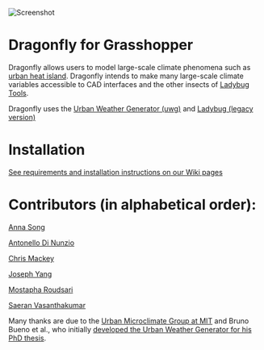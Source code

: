 ![Screenshot](https://github.com/chriswmackey/Dragonfly/blob/master/dragonfly.png)

Dragonfly for Grasshopper
========================================
Dragonfly allows users to model large-scale climate phenomena such as [urban heat island](https://github.com/chriswmackey/Dragonfly/wiki/Urban-Heat-Island).  Dragonfly intends
to make many large-scale climate variables accessible to CAD interfaces and the other insects of [Ladybug Tools](https://github.com/ladybug-tools).

Dragonfly uses the [Urban Weather Generator (uwg)](https://github.com/ladybug-tools/urbanWeatherGen) and [Ladybug (legacy version)](https://github.com/mostaphaRoudsari/Ladybug)


Installation
========================================
[See requirements and installation instructions on our Wiki pages](https://github.com/chriswmackey/Dragonfly/wiki)


Contributors (in alphabetical order):
========================================

[Anna Song](ttps://github.com/annasong20)

[Antonello Di Nunzio](https://github.com/antonellodn)

[Chris Mackey](https://github.com/chriswmackey)

[Joseph Yang](https://github.com/hansukyang)

[Mostapha Roudsari](https://github.com/mostapharoudsari)

[Saeran Vasanthakumar](https://github.com/saeranv)


Many thanks are due to the [Urban Microclimate Group at MIT](http://urbanmicroclimate.scripts.mit.edu/index.php) and Bruno Bueno et al.,
who initially [developed the Urban Weather Generator for his PhD thesis](https://dspace.mit.edu/handle/1721.1/59107).
